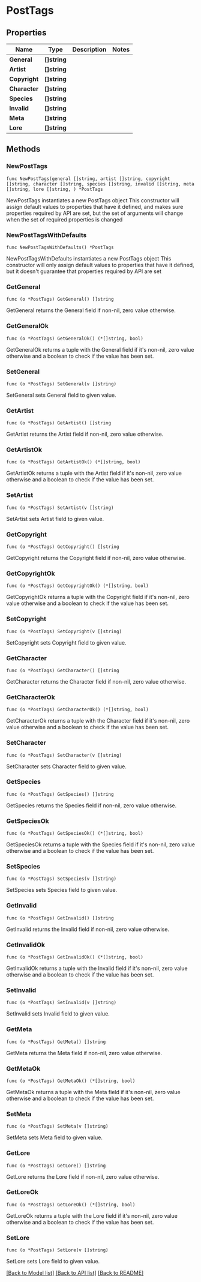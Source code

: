# PostTags

## Properties

Name | Type | Description | Notes
------------ | ------------- | ------------- | -------------
**General** | **[]string** |  | 
**Artist** | **[]string** |  | 
**Copyright** | **[]string** |  | 
**Character** | **[]string** |  | 
**Species** | **[]string** |  | 
**Invalid** | **[]string** |  | 
**Meta** | **[]string** |  | 
**Lore** | **[]string** |  | 

## Methods

### NewPostTags

`func NewPostTags(general []string, artist []string, copyright []string, character []string, species []string, invalid []string, meta []string, lore []string, ) *PostTags`

NewPostTags instantiates a new PostTags object
This constructor will assign default values to properties that have it defined,
and makes sure properties required by API are set, but the set of arguments
will change when the set of required properties is changed

### NewPostTagsWithDefaults

`func NewPostTagsWithDefaults() *PostTags`

NewPostTagsWithDefaults instantiates a new PostTags object
This constructor will only assign default values to properties that have it defined,
but it doesn't guarantee that properties required by API are set

### GetGeneral

`func (o *PostTags) GetGeneral() []string`

GetGeneral returns the General field if non-nil, zero value otherwise.

### GetGeneralOk

`func (o *PostTags) GetGeneralOk() (*[]string, bool)`

GetGeneralOk returns a tuple with the General field if it's non-nil, zero value otherwise
and a boolean to check if the value has been set.

### SetGeneral

`func (o *PostTags) SetGeneral(v []string)`

SetGeneral sets General field to given value.


### GetArtist

`func (o *PostTags) GetArtist() []string`

GetArtist returns the Artist field if non-nil, zero value otherwise.

### GetArtistOk

`func (o *PostTags) GetArtistOk() (*[]string, bool)`

GetArtistOk returns a tuple with the Artist field if it's non-nil, zero value otherwise
and a boolean to check if the value has been set.

### SetArtist

`func (o *PostTags) SetArtist(v []string)`

SetArtist sets Artist field to given value.


### GetCopyright

`func (o *PostTags) GetCopyright() []string`

GetCopyright returns the Copyright field if non-nil, zero value otherwise.

### GetCopyrightOk

`func (o *PostTags) GetCopyrightOk() (*[]string, bool)`

GetCopyrightOk returns a tuple with the Copyright field if it's non-nil, zero value otherwise
and a boolean to check if the value has been set.

### SetCopyright

`func (o *PostTags) SetCopyright(v []string)`

SetCopyright sets Copyright field to given value.


### GetCharacter

`func (o *PostTags) GetCharacter() []string`

GetCharacter returns the Character field if non-nil, zero value otherwise.

### GetCharacterOk

`func (o *PostTags) GetCharacterOk() (*[]string, bool)`

GetCharacterOk returns a tuple with the Character field if it's non-nil, zero value otherwise
and a boolean to check if the value has been set.

### SetCharacter

`func (o *PostTags) SetCharacter(v []string)`

SetCharacter sets Character field to given value.


### GetSpecies

`func (o *PostTags) GetSpecies() []string`

GetSpecies returns the Species field if non-nil, zero value otherwise.

### GetSpeciesOk

`func (o *PostTags) GetSpeciesOk() (*[]string, bool)`

GetSpeciesOk returns a tuple with the Species field if it's non-nil, zero value otherwise
and a boolean to check if the value has been set.

### SetSpecies

`func (o *PostTags) SetSpecies(v []string)`

SetSpecies sets Species field to given value.


### GetInvalid

`func (o *PostTags) GetInvalid() []string`

GetInvalid returns the Invalid field if non-nil, zero value otherwise.

### GetInvalidOk

`func (o *PostTags) GetInvalidOk() (*[]string, bool)`

GetInvalidOk returns a tuple with the Invalid field if it's non-nil, zero value otherwise
and a boolean to check if the value has been set.

### SetInvalid

`func (o *PostTags) SetInvalid(v []string)`

SetInvalid sets Invalid field to given value.


### GetMeta

`func (o *PostTags) GetMeta() []string`

GetMeta returns the Meta field if non-nil, zero value otherwise.

### GetMetaOk

`func (o *PostTags) GetMetaOk() (*[]string, bool)`

GetMetaOk returns a tuple with the Meta field if it's non-nil, zero value otherwise
and a boolean to check if the value has been set.

### SetMeta

`func (o *PostTags) SetMeta(v []string)`

SetMeta sets Meta field to given value.


### GetLore

`func (o *PostTags) GetLore() []string`

GetLore returns the Lore field if non-nil, zero value otherwise.

### GetLoreOk

`func (o *PostTags) GetLoreOk() (*[]string, bool)`

GetLoreOk returns a tuple with the Lore field if it's non-nil, zero value otherwise
and a boolean to check if the value has been set.

### SetLore

`func (o *PostTags) SetLore(v []string)`

SetLore sets Lore field to given value.



[[Back to Model list]](../README.md#documentation-for-models) [[Back to API list]](../README.md#documentation-for-api-endpoints) [[Back to README]](../README.md)


